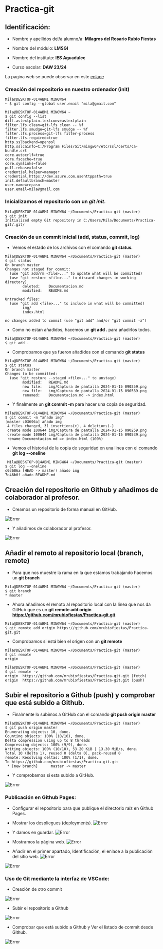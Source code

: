 # Practica-git
## Identificación:
* Nombre y apellidos del/a alumno/a: **Milagros del Rosario Rubio Fiestas**

* Nombre del módulo: **LMSGI** 

* Nombre del instituto: **IES Aguadulce**

* Curso escolar: **DAW 23/24**

La pagina web se puede observar en este [enlace](https://mrubiofiestas.github.io/Practica-git/)

### Creación del repositorio en nuestro ordenador (init)
```
Mila@DESKTOP-014ABM1 MINGW64
~ $ git config --global user.email "mila@gmail.com" 

Mila@DESKTOP-014ABM1 MINGW64 ~
$ git config --list
diff.astextplain.textconv=astextplain
filter.lfs.clean=git-lfs clean -- %f
filter.lfs.smudge=git-lfs smudge -- %f
filter.lfs.process=git-lfs filter-process
filter.lfs.required=true
http.sslbackend=openssl
http.sslcainfo=C:/Program Files/Git/mingw64/etc/ssl/certs/ca-bundle.crt
core.autocrlf=true
core.fscache=true
core.symlinks=false
pull.rebase=false
credential.helper=manager
credential.https://dev.azure.com.usehttppath=true
init.defaultbranch=master
user.name=repaso
user.email=mila@gmail.com
```
### Inicializamos el repositorio con un *git init*.
```
Mila@DESKTOP-014ABM1 MINGW64 ~/Documents/Practica-git (master)
$ git init
Initialized empty Git repository in C:/Users/Mila/Documents/Practica-git/.git/

```

### Creación de un commit inicial (add, status, commit, log)
* Vemos el estado de los archivos con el comando **git status**.
```
Mila@DESKTOP-014ABM1 MINGW64 ~/Documents/Practica-git (master)
$ git status
On branch master
Changes not staged for commit:
  (use "git add/rm <file>..." to update what will be committed)
  (use "git restore <file>..." to discard changes in working directory)
        deleted:    Documentacion.md
        modified:   README.md

Untracked files:
  (use "git add <file>..." to include in what will be committed)
        img/
        index.html

no changes added to commit (use "git add" and/or "git commit -a")
```
* Como no estan añadidos, hacemos un **git add .** para añadirlos todos.
```
Mila@DESKTOP-014ABM1 MINGW64 ~/Documents/Practica-git (master)
$ git add .
```
* Comprobamos que ya fueron añadidos con el comando **git status**
```
Mila@DESKTOP-014ABM1 MINGW64 ~/Documents/Practica-git (master)
$ git status
On branch master
Changes to be committed:
  (use "git restore --staged <file>..." to unstage)
        modified:   README.md
        new file:   img/Captura de pantalla 2024-01-15 090259.png
        new file:   img/Captura de pantalla 2024-01-15 090539.png
        renamed:    Documentacion.md -> index.html
```
* Y finalmente un **git commit -m** para hacer una copia de seguridad.
```
Mila@DESKTOP-014ABM1 MINGW64 ~/Documents/Practica-git (master)
$ git commit -m "añado img"
[master c03606a] añado img
 4 files changed, 31 insertions(+), 4 deletions(-)
 create mode 100644 img/Captura de pantalla 2024-01-15 090259.png
 create mode 100644 img/Captura de pantalla 2024-01-15 090539.png
 rename Documentacion.md => index.html (100%)
```
* Vemos el historial de la copia de seguridad en una linea con el comando **git log --oneline**
```
 Mila@DESKTOP-014ABM1 MINGW64 ~/Documents/Practica-git (master)
$ git log --oneline
c03606a (HEAD -> master) añado img
7e46b0f añado README.md
```

##  Creación del repositorio en Github y añadimos de colaborador al profesor. 
* Creamos un repositorio de forma manual en GitHub. 

![Error](img/Captura%20de%20pantalla%202024-01-15%20090259.png)

* Y añadimos de colaborador al profesor.

![Error](img/Captura%20de%20pantalla%202024-01-15%20090539.png)

## Añadir el remoto al repositorio local (branch, remote)
* Para que nos muestre la rama en la que estamos trabajando hacemos un **git branch**
```
Mila@DESKTOP-014ABM1 MINGW64 ~/Documents/Practica-git (master)
$ git branch
* master
```
* Ahora añadimos el remoto al repositorio local con la linea que nos da GitHub que es un **git remote add origin https://github.com/mrubiofiestas/Practica-git.git**
```
Mila@DESKTOP-014ABM1 MINGW64 ~/Documents/Practica-git (master)
$ git remote add origin https://github.com/mrubiofiestas/Practica-git.git
```
* Comprobamos si está bien el origen con un **git remote**
```
Mila@DESKTOP-014ABM1 MINGW64 ~/Documents/Practica-git (master)
$ git remote
origin
```
```
Mila@DESKTOP-014ABM1 MINGW64 ~/Documents/Practica-git (master)
$ git remote -v
origin  https://github.com/mrubiofiestas/Practica-git.git (fetch)
origin  https://github.com/mrubiofiestas/Practica-git.git (push)
```

## Subir el repositorio a Github (push) y comprobar que está subido a Github.
* Finalmente lo subimos a GitHub con el comando **git push origin master** 
```
Mila@DESKTOP-014ABM1 MINGW64 ~/Documents/Practica-git (master)
$ git push origin master
Enumerating objects: 10, done.
Counting objects: 100% (10/10), done.
Delta compression using up to 8 threads
Compressing objects: 100% (9/9), done.
Writing objects: 100% (10/10), 53.20 KiB | 13.30 MiB/s, done.
Total 10 (delta 1), reused 0 (delta 0), pack-reused 0
remote: Resolving deltas: 100% (1/1), done.
To https://github.com/mrubiofiestas/Practica-git.git
 * [new branch]      master -> master
```
* Y comprobamos si esta subido a GitHub.

![Error](img/Captura%20de%20pantalla%202024-01-15%20212240.png)

### Publicación en Github Pages:
* Configurar el repositorio para que publique el directorio raíz en Github Pages.
* Mostrar los despliegues (deployments).
![Error](img/cambiamos%20la%20raiz.png)

* Y damos en guardar.
![Error](img/git%20pages.png)

* Mostramos la página web.
![Error](img/pagina.png)

* Añadir en el primer apartado, Identificación, el enlace a la publicación del sitio web.
![Error](img/ENLACE.png)

![Error](img/mostrar%20pagina.png)

### Uso de Git mediante la interfaz de VSCode:
* Creación de otro commit

![Error](img/commit.png)

* Subir el repositorio a Github

![Error](img/push.png)

* Comprobar que está subido a Github y
Ver el listado de commit desde Github.

![Error](img/comprobamos.png)


